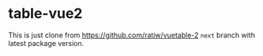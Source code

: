 # table-vue2

This is just clone from https://github.com/ratiw/vuetable-2 `next` branch with latest package version.
